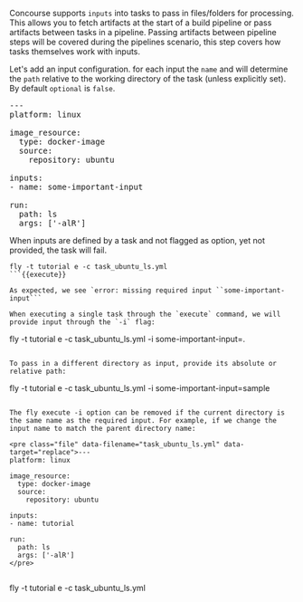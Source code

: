 Concourse supports `inputs` into tasks to pass in files/folders for processing. This allows you to fetch artifacts at the start of a build pipeline or pass artifacts between tasks in a pipeline. Passing artifacts between pipeline steps will be covered during the pipelines scenario, this step covers how tasks themselves work with inputs.

Let's add an input configuration. for each input the `name` and will determine the `path` relative to the working directory of the task (unless explicitly set). By default `optional` is `false`.

<pre class="file" data-filename="task_ubuntu_ls.yml" data-target="replace">---
platform: linux

image_resource:
  type: docker-image
  source:
    repository: ubuntu

inputs:
- name: some-important-input

run:
  path: ls
  args: ['-alR']
</pre>

When inputs are defined by a task and not flagged as option, yet not provided, the task will fail.

```
fly -t tutorial e -c task_ubuntu_ls.yml
```{{execute}}

As expected, we see `error: missing required input ``some-important-input```

When executing a single task through the `execute` command, we will provide input through the `-i` flag:

```
fly -t tutorial e -c task_ubuntu_ls.yml -i some-important-input=.
```{{execute}}

To pass in a different directory as input, provide its absolute or relative path:

```
fly -t tutorial e -c task_ubuntu_ls.yml -i some-important-input=sample
```{{execute}}

The fly execute -i option can be removed if the current directory is the same name as the required input. For example, if we change the input name to match the parent directory name:

<pre class="file" data-filename="task_ubuntu_ls.yml" data-target="replace">---
platform: linux

image_resource:
  type: docker-image
  source:
    repository: ubuntu

inputs:
- name: tutorial

run:
  path: ls
  args: ['-alR']
</pre>


```
fly -t tutorial e -c task_ubuntu_ls.yml
```{{execute}}
